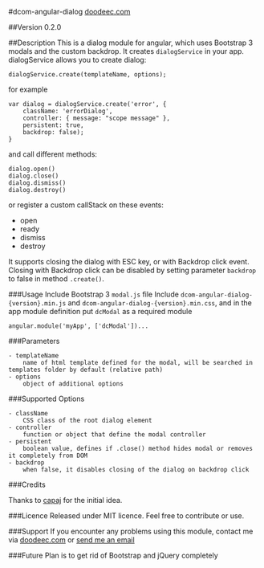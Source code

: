 #dcom-angular-dialog
[doodeec.com](http://doodeec.com)

##Version
0.2.0

##Description
This is a dialog module for angular, which uses Bootstrap 3 modals and the custom backdrop.
It creates `dialogService` in your app.
dialogService allows you to create dialog:

    dialogService.create(templateName, options);

for example

    var dialog = dialogService.create('error', {
        className: 'errorDialog',
        controller: { message: "scope message" },
        persistent: true,
        backdrop: false);
    }

and call different methods:

    dialog.open()
    dialog.close()
    dialog.dismiss()
    dialog.destroy()

or register a custom callStack on these events:

- open
- ready
- dismiss
- destroy

It supports closing the dialog with ESC key, or with Backdrop click event. Closing with Backdrop click can be
disabled by setting parameter `backdrop` to false in method `.create()`.

###Usage
Include Bootstrap 3 `modal.js` file
Include `dcom-angular-dialog-{version}.min.js` and `dcom-angular-dialog-{version}.min.css`,
and in the app module definition put `dcModal` as a required module

    angular.module('myApp', ['dcModal'])...

###Parameters
    
    - templateName
        name of html template defined for the modal, will be searched in templates folder by default (relative path)
    - options
        object of additional options

###Supported Options

    - className
        CSS class of the root dialog element
    - controller
        function or object that define the modal controller
    - persistent
        boolean value, defines if .close() method hides modal or removes it completely from DOM
    - backdrop
        when false, it disables closing of the dialog on backdrop click

###Credits

Thanks to [capaj](http://github.com/capaj) for the initial idea.


###Licence
Released under MIT licence.
Feel free to contribute or use.

###Support
If you encounter any problems using this module, contact me via [doodeec.com](http://doodeec.com) or [send me an email](mailto:doodeec@gmail.com)

###Future
Plan is to get rid of Bootstrap and jQuery completely